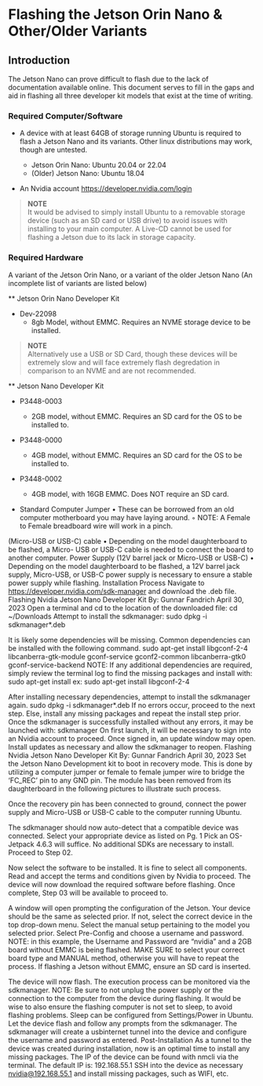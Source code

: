 # Flashing the Jetson Orin Nano & Other/Older Variants

## Introduction
The Jetson Nano can prove difficult to flash due to the lack of documentation available online. This
document serves to fill in the gaps and aid in flashing all three developer kit models that exist at the
time of writing.

### Required Computer/Software
* A device with at least 64GB of storage running Ubuntu is required to
flash a Jetson Nano and its variants. Other linux distributions may work, though are untested.

  * Jetson Orin Nano: Ubuntu 20.04 or 22.04
  * (Older) Jetson Nano: Ubuntu 18.04

* An Nvidia account https://developer.nvidia.com/login

> **NOTE**  
> It would be advised to simply install Ubuntu to a removable storage device (such as an SD card
or USB drive) to avoid issues with installing to your main computer. A Live-CD cannot be used for
flashing a Jetson due to its lack in storage capacity.

### Required Hardware

A variant of the Jetson Orin Nano, or a variant of the older Jetson Nano (An incomplete list of variants are listed below)

** Jetson Orin Nano Developer Kit
* Dev-22098
  * 8gb Model, without EMMC. Requires an NVME storage device to be installed.
> **NOTE**  
> Alternatively use a USB or SD Card, though these devices will be extremely slow and will face extremely flash degredation in comparison to an NVME and are not recommended.

** Jetson Nano Developer Kit 
* P3448-0003
  * 2GB model, without EMMC. Requires an SD card for the OS
to be installed to.
* P3448-0000
  * 4GB model, without EMMC. Requires an SD card for the OS
to be installed to.
* P3448-0002
  * 4GB model, with 16GB EMMC. Does NOT require an SD
card.

* Standard Computer Jumper
• These can be borrowed from an old computer motherboard you
may have laying around.
◦ NOTE: A Female to Female breadboard wire will work in a
pinch.


(Micro-USB or USB-C) cable
• Depending on the model daughterboard to be flashed, a Micro-
USB or USB-C cable is needed to connect the board to another
computer.
Power Supply (12V barrel jack or Micro-USB or USB-C)
• Depending on the model daughterboard to be flashed, a 12V barrel
jack supply, Micro-USB, or USB-C power supply is necessary to
ensure a stable power supply while flashing.
Installation Process
Navigate to https://developer.nvidia.com/sdk-manager and download the .deb file.
Flashing Nvidia Jetson Nano Developer Kit
By: Gunnar Fandrich
April 30, 2023
Open a terminal and cd to the location of the downloaded file:
cd ~/Downloads
Attempt to install the sdkmanager:
sudo dpkg -i sdkmanager*.deb



It is likely some dependencies will be missing. Common dependencies can be installed with the
following command.
sudo apt-get install libgconf-2-4 libcanberra-gtk-module gconf-service gconf2-common
libcanberra-gtk0 gconf-service-backend
NOTE: If any additional dependencies are required, simply review the terminal log to find the missing
packages and install with:
sudo apt-get install <package name>
ex: sudo apt-get install libgconf-2-4


After installing necessary dependencies, attempt to install the sdkmanager again.
sudo dpkg -i sdkmanager*.deb
If no errors occur, proceed to the next step. Else, install any missing packages and repeat the install step
prior.
Once the sdkmanager is successfully installed without any errors, it may be launched with:
sdkmanager
On first launch, it will be necessary to sign into an Nvidia account to proceed. Once signed in, an
update window may open. Install updates as necessary and allow the sdkmanager to reopen.
Flashing Nvidia Jetson Nano Developer Kit
By: Gunnar Fandrich
April 30, 2023
Set the Jetson Nano Development kit to boot in recovery mode. This is done by utilizing a computer
jumper or female to female jumper wire to bridge the ‘FC_REC’ pin to any GND pin. The module has
been removed from its daughterboard in the following pictures to illustrate such process.


Once the recovery pin has been connected to ground, connect the power supply and Micro-USB or
USB-C cable to the computer running Ubuntu.


The sdkmanager should now auto-detect that a compatible device was connected.
Select your appropriate device as listed on Pg. 1
Pick an OS- Jetpack 4.6.3 will suffice.
No additional SDKs are necessary to install.
Proceed to Step 02.


Now select the software to be installed. It is fine to select all components. Read and accept the terms
and conditions given by Nvidia to proceed.
The device will now download the required software before flashing. Once complete, Step 03 will be
available to proceed to.


A window will open prompting the configuration of the Jetson. Your device should be the same as
selected prior. If not, select the correct device in the top drop-down menu.
Select the manual setup pertaining to the model you selected prior.
Select Pre-Config and choose a username and password.
NOTE: in this example, the Username and Password are “nvidia” and a 2GB board without EMMC is
being flashed. MAKE SURE to select your correct board type and MANUAL method, otherwise you
will have to repeat the process. If flashing a Jetson without EMMC, ensure an SD card is inserted.


The device will now flash. The execution process can be monitored via the sdkmanager.
NOTE: Be sure to not unplug the power supply or the connection to the computer from the device
during flashing. It would be wise to also ensure the flashing computer is not set to sleep, to avoid
flashing problems. Sleep can be configured from Settings/Power in Ubuntu.
Let the device flash and follow any prompts from the sdkmanager. The sdkmanager will create a usbinternet
tunnel into the device and configure the username and password as entered.
Post-Installation
As a tunnel to the device was created during installation, now is an optimal time to install any missing
packages. The IP of the device can be found with nmcli via the terminal. The default IP is:
192.168.55.1
SSH into the device as necessary nvidia@192.168.55.1 and install missing packages, such as WIFI, etc.
